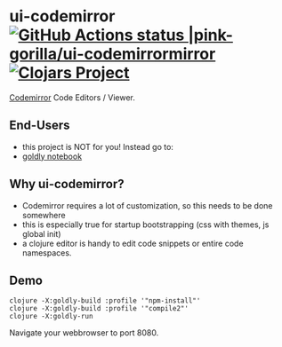 # ui-codemirror [![GitHub Actions status |pink-gorilla/ui-codemirrormirror](https://github.com/pink-gorilla/ui-codemirror/workflows/CI/badge.svg)](https://github.com/pink-gorilla/ui-codemirror/actions?workflow=CI)[![Clojars Project](https://img.shields.io/clojars/v/org.pinkgorilla/ui-codemirror.svg)](https://clojars.org/org.pinkgorilla/ui-codemirror)

[Codemirror](https://codemirror.net/) Code Editors / Viewer.

## End-Users
- this project is NOT for you! Instead go to:
- [goldly notebook](https://github.com/pink-gorilla/goldly)

## Why ui-codemirror?

- Codemirror requires a lot of customization, so this needs to be done somewhere
- this is especially true for startup bootstrapping (css with themes, js global init)
- a clojure editor is handy to edit code snippets or entire code namespaces.
 

## Demo

```
clojure -X:goldly-build :profile '"npm-install"'
clojure -X:goldly-build :profile '"compile2"'
clojure -X:goldly-run
```

Navigate your webbrowser to port 8080. 
